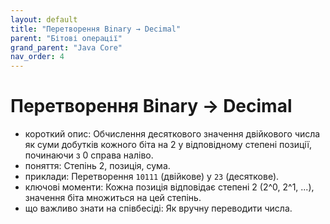 ```yaml
---
layout: default
title: "Перетворення Binary → Decimal"
parent: "Бітові операції"
grand_parent: "Java Core"
nav_order: 4
---
```


# Перетворення Binary → Decimal

*   короткий опис: Обчислення десяткового значення двійкового числа як суми добутків кожного біта на 2 у відповідному степені позиції, починаючи з 0 справа наліво.
*   поняття: Степінь 2, позиція, сума.
*   приклади: Перетворення `10111` (двійкове) у `23` (десяткове).
*   ключові моменти: Кожна позиція відповідає степені 2 (2^0, 2^1, ...), значення біта множиться на цей степінь.
*   що важливо знати на співбесіді: Як вручну переводити числа.
